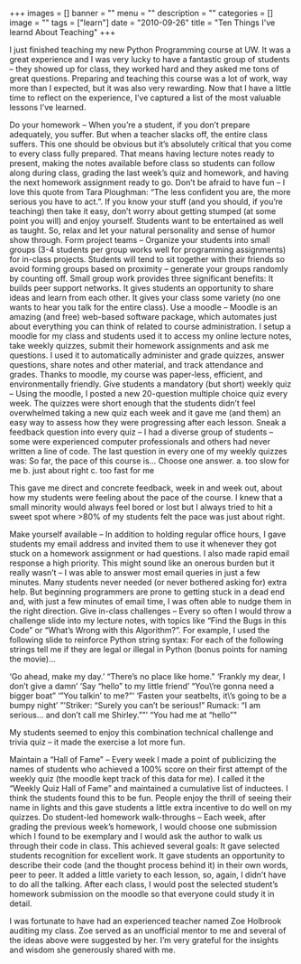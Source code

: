 +++
images = []
banner = ""
menu = ""
description = ""
categories = []
image = ""
tags = ["learn"]
date = "2010-09-26"
title = "Ten Things I've learnd About Teaching"
+++

I just finished teaching my new Python Programming course at UW. It was a great experience and I was very lucky to have a fantastic group of students – they showed up for class, they worked hard and they asked me tons of great questions. Preparing and teaching this course was a lot of work, way more than I expected, but it was also very rewarding. Now that I have a little time to reflect on the experience, I’ve captured a list of the most valuable lessons I’ve learned.

Do your homework – When you’re a student, if you don’t prepare adequately, you suffer. But when a teacher slacks off, the entire class suffers. This one should be obvious but it’s absolutely critical that you come to every class fully prepared. That means having lecture notes ready to present, making the notes available before class so students can follow along during class, grading the last week’s quiz and homework, and having the next homework assignment ready to go.
Don’t be afraid to have fun – I love this quote from Tara Ploughman: “The less confident you are, the more serious you have to act.”. If you know your stuff (and you should, if you’re teaching) then take it easy, don’t worry about getting stumped (at some point you will) and enjoy yourself. Students want to be entertained as well as taught. So, relax and let your natural personality and sense of humor show through.
Form project teams – Organize your students into small groups (3-4 students per group works well for programming assignments) for in-class projects. Students will tend to sit together with their friends so avoid forming groups based on proximity – generate your groups randomly by counting off. Small group work provides three significant benefits:
It builds peer support networks.
It gives students an opportunity to share ideas and learn from each other.
It gives your class some variety (no one wants to hear you talk for the entire class).
Use a moodle – Moodle is an amazing (and free) web-based software package, which automates just about everything you can think of related to course administration. I setup a moodle for my class and students used it to access my online lecture notes, take weekly quizzes, submit their homework assignments and ask me questions. I used it to automatically administer and grade quizzes, answer questions, share notes and other material, and track attendance and grades. Thanks to moodle, my course was paper-less, efficient, and environmentally friendly.
Give students a mandatory (but short) weekly quiz – Using the moodle, I posted a new 20-question multiple choice quiz every week. The quizzes were short enough that the students didn’t feel overwhelmed taking a new quiz each week and it gave me (and them) an easy way to assess how they were progressing after each lesson.
Sneak a feedback question into every quiz – I had a diverse group of students – some were experienced computer professionals and others had never written a line of code. The last question in every one of my weekly quizzes was:
So far, the pace of this course is…
Choose one answer.
a. too slow for me
b. just about right
c. too fast for me

This gave me direct and concrete feedback, week in and week out, about how my students were feeling about the pace of the course. I knew that a small minority would always feel bored or lost but I always tried to hit a sweet spot where >80% of my students felt the pace was just about right.

Make yourself available – In addition to holding regular office hours, I gave students my email address and invited them to use it whenever they got stuck on a homework assignment or had questions. I also made rapid email response a high priority. This might sound like an onerous burden but it really wasn’t – I was able to answer most email queries in just a few minutes. Many students never needed (or never bothered asking for) extra help. But beginning programmers are prone to getting stuck in a dead end and, with just a few minutes of email time, I was often able to nudge them in the right direction.
Give in-class challenges – Every so often I would throw a challenge slide into my lecture notes, with topics like “Find the Bugs in this Code” or “What’s Wrong with this Algorithm?”. For example, I used the following slide to reinforce Python string syntax:
For each of the following strings tell me if they are legal or illegal in Python (bonus points for naming the movie)…

‘Go ahead, make my day.’
“There’s no place like home.”
‘Frankly my dear, I don’t give a damn’
‘Say “hello” to my little friend’
“You\’re gonna need a bigger boat”
‘”You talkin’ to me?”‘
‘Fasten your seatbelts, it\’s going to be a bumpy night’
”’Striker: “Surely you can’t be serious!” Rumack: “I am serious… and don’t call me Shirley.””’
“You had me at “hello”"

My students seemed to enjoy this combination technical challenge and trivia quiz – it made the exercise a lot more fun.

Maintain a “Hall of Fame” – Every week I made a point of publicizing the names of students who achieved a 100% score on their first attempt of the weekly quiz (the moodle kept track of this data for me). I called it the “Weekly Quiz Hall of Fame” and maintained a cumulative list of inductees. I think the students found this to be fun. People enjoy the thrill of seeing their name in lights and this gave students a little extra incentive to do well on my quizzes.
Do student-led homework walk-throughs – Each week, after grading the previous week’s homework, I would choose one submission which I found to be exemplary and I would ask the author to walk us through their code in class. This achieved several goals:
It gave selected students recognition for excellent work.
It gave students an opportunity to describe their code (and the thought process behind it) in their own words, peer to peer.
It added a little variety to each lesson, so, again, I didn’t have to do all the talking.
After each class, I would post the selected student’s homework submission on the moodle so that everyone could study it in detail.

I was fortunate to have had an experienced teacher named Zoe Holbrook auditing my class. Zoe served as an unofficial mentor to me and several of the ideas above were suggested by her. I’m very grateful for the insights and wisdom she generously shared with me.


